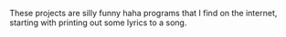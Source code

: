 These projects are silly funny haha programs that I find on the internet, starting with printing out some lyrics to a song.
